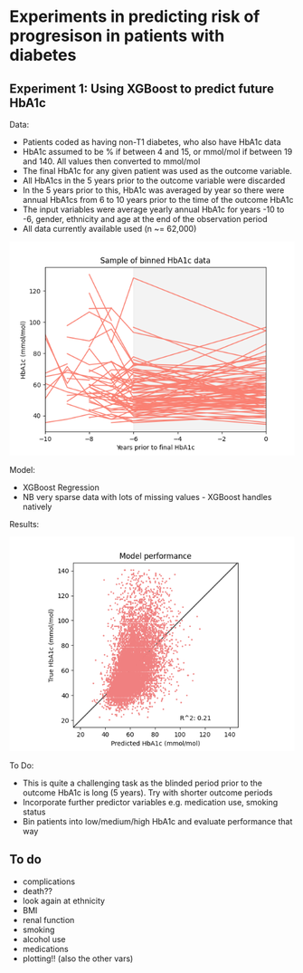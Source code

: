 # Experiments in predicting risk of progresison in patients with diabetes

## Experiment 1: Using XGBoost to predict future HbA1c

Data:
- Patients coded as having non-T1 diabetes, who also have HbA1c data
- HbA1c assumed to be % if between 4 and 15, or mmol/mol if between 19 and 140. All values then converted to mmol/mol
- The final HbA1c for any given patient was used as the outcome variable.
- All HbA1cs in the 5 years prior to the outcome variable were discarded
- In the 5 years prior to this, HbA1c was averaged by year so there were annual HbA1cs from 6 to 10 years prior to the time of the outcome HbA1c
- The input variables were average yearly annual HbA1c for years -10 to -6, gender, ethnicity and age at the end of the observation period
- All data currently available used (n ~= 62,000)

![data](figs/01-hba1c-bins.png)

Model:
- XGBoost Regression
- NB very sparse data with lots of missing values - XGBoost handles natively

Results:

![predicted v actual](figs/01-hba1c-predicted-vs-actual.png)

To Do:
- This is quite a challenging task as the blinded period prior to the outcome HbA1c is long (5 years). Try with shorter outcome periods
- Incorporate further predictor variables e.g. medication use, smoking status
- Bin patients into low/medium/high HbA1c and evaluate performance that way

## To do

- complications
- death??
- look again at ethnicity
- BMI
- renal function
- smoking
- alcohol use
- medications
- plotting!! (also the other vars)
